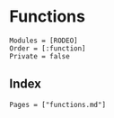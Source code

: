 # Functions

```@autodocs
Modules = [RODEO]
Order = [:function]
Private = false
```

## Index

```@index
Pages = ["functions.md"]
```
